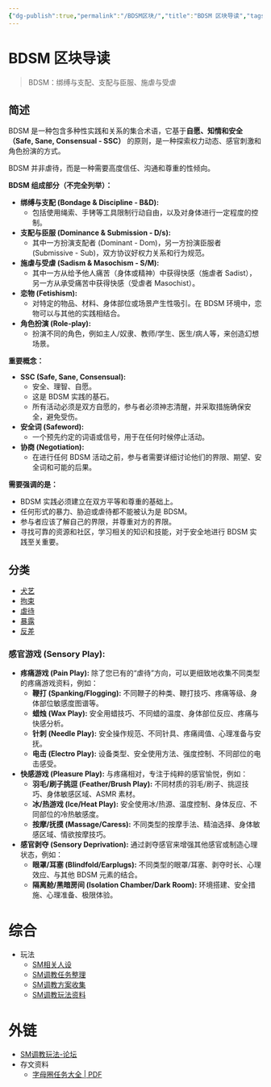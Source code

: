 ```yaml
---
{"dg-publish":true,"permalink":"/BDSM区块/","title":"BDSM 区块导读","tags":["nsfw","sm"]}
---
```



# BDSM 区块导读

> BDSM：绑缚与支配、支配与臣服、施虐与受虐

## 简述

BDSM 是一种包含多种性实践和关系的集合术语，它基于**自愿、知情和安全（Safe, Sane, Consensual - SSC）** 的原则，是一种探索权力动态、感官刺激和角色扮演的方式。

BDSM 并非虐待，而是一种需要高度信任、沟通和尊重的性倾向。

**BDSM 组成部分（不完全列举）：**

- **绑缚与支配 (Bondage & Discipline - B&D):**
	- 包括使用绳索、手铐等工具限制行动自由，以及对身体进行一定程度的控制。
- **支配与臣服 (Dominance & Submission - D/s):**
	- 其中一方扮演支配者 (Dominant - Dom)，另一方扮演臣服者 (Submissive - Sub)，双方协议好权力关系和行为规范。
- **施虐与受虐 (Sadism & Masochism - S/M):**
	- 其中一方从给予他人痛苦（身体或精神）中获得快感（施虐者 Sadist），另一方从承受痛苦中获得快感（受虐者 Masochist）。
- **恋物 (Fetishism):**
	- 对特定的物品、材料、身体部位或场景产生性吸引。在 BDSM 环境中，恋物可以与其他的实践相结合。
- **角色扮演 (Role-play):**
	- 扮演不同的角色，例如主人/奴隶、教师/学生、医生/病人等，来创造幻想场景。

**重要概念：**

- **SSC (Safe, Sane, Consensual):**
	- 安全、理智、自愿。
	- 这是 BDSM 实践的基石。
	- 所有活动必须是双方自愿的，参与者必须神志清醒，并采取措施确保安全，避免受伤。
- **安全词 (Safeword):**
	- 一个预先约定的词语或信号，用于在任何时候停止活动。
- **协商 (Negotiation):**
	- 在进行任何 BDSM 活动之前，参与者需要详细讨论他们的界限、期望、安全词和可能的后果。

**需要强调的是：**

- BDSM 实践必须建立在双方平等和尊重的基础上。
- 任何形式的暴力、胁迫或虐待都不能被认为是 BDSM。
- 参与者应该了解自己的界限，并尊重对方的界限。
- 寻找可靠的资源和社区，学习相关的知识和技能，对于安全地进行 BDSM 实践至关重要。

## 分类

- [犬艺](犬艺.md)
- [拘束](拘束.md)
- [虐待](虐待.md)
- [暴露](暴露.md)
- [反差](反差.md)

### **感官游戏 (Sensory Play):**

- **疼痛游戏 (Pain Play):** 除了您已有的“虐待”方向，可以更细致地收集不同类型的疼痛游戏资料，例如：
	- **鞭打 (Spanking/Flogging):** 不同鞭子的种类、鞭打技巧、疼痛等级、身体部位敏感度图谱等。
	- **蜡烛 (Wax Play):** 安全用蜡技巧、不同蜡的温度、身体部位反应、疼痛与快感分析。
	- **针刺 (Needle Play):** 安全操作规范、不同针具、疼痛阈值、心理准备与安抚。
	- **电击 (Electro Play):** 设备类型、安全使用方法、强度控制、不同部位的电击感受。
- **快感游戏 (Pleasure Play):** 与疼痛相对，专注于纯粹的感官愉悦，例如：
	- **羽毛/刷子挑逗 (Feather/Brush Play):** 不同材质的羽毛/刷子、挑逗技巧、身体敏感区域、ASMR 素材。
	- **冰/热游戏 (Ice/Heat Play):** 安全使用冰/热源、温度控制、身体反应、不同部位的冷热敏感度。
	- **按摩/抚摸 (Massage/Caress):** 不同类型的按摩手法、精油选择、身体敏感区域、情欲按摩技巧。
- **感官剥夺 (Sensory Deprivation):** 通过剥夺感官来增强其他感官或制造心理状态，例如：
	- **眼罩/耳塞 (Blindfold/Earplugs):** 不同类型的眼罩/耳塞、剥夺时长、心理效应、与其他 BDSM 元素的结合。
	- **隔离舱/黑暗房间 (Isolation Chamber/Dark Room):** 环境搭建、安全措施、心理准备、极限体验。

# 综合

- 玩法
  - [SM相关人设](nsfw/bdsm/SM相关人设.md)
  - [SM调教任务整理](nsfw/bdsm/SM调教任务整理.md)
  - [SM调教方案收集](nsfw/bdsm/SM调教方案收集.md)
  - [SM调教玩法资料](nsfw/bdsm/SM调教玩法资料.md)

# 外链

- [SM调教玩法-论坛](https://www.yachang555.com/archiver/fid-79.html)
- 存文资料
	- [字母圈任务大全 | PDF](https://www.scribd.com/document/757475266/%E5%AD%97%E6%AF%8D%E5%9C%88%E4%BB%BB%E5%8A%A1%E5%A4%A7%E5%85%A8)
